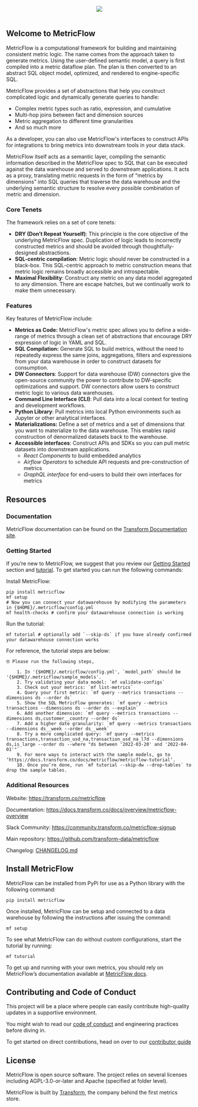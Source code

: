 <p align="center">
<img src="assets/MetricFlow_logo.png" />
<br /><br />
</p>

## Welcome to MetricFlow

MetricFlow is a computational framework for building and maintaining consistent metric logic. The name comes from the approach taken to generate metrics. Using the user-defined semantic model, a query is first compiled into a metric dataflow plan. The plan is then converted to an abstract SQL object model, optimized, and rendered to engine-specific SQL.

MetricFlow provides a set of abstractions that help you construct complicated logic and dynamically generate queries to handle:

- Complex metric types such as ratio, expression, and cumulative
- Multi-hop joins between fact and dimension sources
- Metric aggregation to different time granularities
- And so much more

As a developer, you can also use MetricFlow's interfaces to construct APIs for integrations to bring metrics into downstream tools in your data stack.

MetricFlow itself acts as a semantic layer, compiling the semantic information described in the MetricFlow spec to SQL that can be executed against the data warehouse and served to downstream applications. It acts as a proxy, translating metric requests in the form of “metrics by dimensions” into SQL queries that traverse the data warehouse and the underlying semantic structure to resolve every possible combination of metric and dimension.

### Core Tenets

The framework relies on a set of core tenets:

- **DRY (Don’t Repeat Yourself)**: This principle is the core objective of the underlying MetricFlow spec. Duplication of logic leads to incorrectly constructed metrics and should be avoided through thoughtfully-designed abstractions.
- **SQL-centric compilation**: Metric logic should never be constructed in a black-box. This SQL-centric approach to metric construction means that metric logic remains broadly accessible and introspectable.
- **Maximal Flexibility**: Construct any metric on any data model aggregated to any dimension. There are escape hatches, but we continually work to make them unnecessary.

### Features

Key features of MetricFlow include:

- **Metrics as Code:** MetricFlow's metric spec allows you to define a wide-range of metrics through a clean set of abstractions that encourage DRY expression of logic in YAML and SQL.
- **SQL Compilation:** Generate SQL to build metrics, without the need to repeatedly express the same joins, aggregations, filters and expressions from your data warehouse in order to construct datasets for consumption.
- **DW Connectors**: Support for data warehouse (DW) connectors give the open-source community the power to contribute to DW-specific optimizations and support. DW connectors allow users to construct metric logic to various data warehouses.
- **Command Line Interface (CLI)**: Pull data into a local context for testing and development workflows.
- **Python Library**: Pull metrics into local Python environments such as Jupyter or other analytical interfaces.
- **Materializations:** Define a set of metrics and a set of dimensions that you want to materialize to the data warehouse. This enables rapid construction of denormalized datasets back to the warehouse.
- **Accessible interfaces**: Construct APIs and SDKs so you can pull metric datasets into downstream applications.
  - _React Components_ to build embedded analytics
  - _Airflow Operators_ to schedule API requests and pre-construction of metrics
  - _GraphQL interface_ for end-users to build their own interfaces for metrics

## Resources

### Documentation

MetricFlow documentation can be found on the [Transform Documentation site](https://docs.transform.co/docs/overview/metricflow-overview).

### Getting Started

If you’re new to MetricFlow, we suggest that you review our [Getting Started](https://docs.transform.co/docs/metricflow/getting-started) section and [tutorial](https://docs.transform.co/docs/metricflow/metricflow-tutorial). To get started you can run the following commands:

Install MetricFlow:

```
pip install metricflow
mf setup
# Now you can connect your datawarehouse by modifying the parameters in {$HOME}/.metricflow/config.yml
mf health-checks # confirm your datawarehouse connection is working
```

Run the tutorial:

```
mf tutorial # optionally add `--skip-ds` if you have already confirmed your datawarehouse connection works
```

For reference, the tutorial steps are below:

```
🤓 Please run the following steps,

    1. In '{$HOME}/.metricflow/config.yml', `model_path` should be '{$HOME}/.metricflow/sample_models'.
    2. Try validating your data model: `mf validate-configs`
    3. Check out your metrics: `mf list-metrics`
    4. Query your first metric: `mf query --metrics transactions --dimensions ds --order ds`
    5. Show the SQL MetricFlow generates: `mf query --metrics transactions --dimensions ds --order ds --explain`
    6. Add another dimension: `mf query --metrics transactions --dimensions ds,customer__country --order ds`
    7. Add a higher date granularity: `mf query --metrics transactions --dimensions ds__week --order ds__week`
    8. Try a more complicated query: `mf query --metrics transactions,transaction_usd_na,transaction_usd_na_l7d --dimensions ds,is_large --order ds --where "ds between '2022-03-20' and '2022-04-01'"`
    9. For more ways to interact with the sample models, go to ‘https://docs.transform.co/docs/metricflow/metricflow-tutorial’.
    10. Once you’re done, run `mf tutorial --skip-dw --drop-tables` to drop the sample tables.
```

### Additional Resources

Website: https://transform.co/metricflow

Documentation: https://docs.transform.co/docs/overview/metricflow-overview

Slack Community: https://community.transform.co/metricflow-signup

Main repository: https://github.com/transform-data/metricflow

Changelog: [CHANGELOG.md](CHANGELOG.md)

## Install MetricFlow

MetricFlow can be installed from PyPi for use as a Python library with the following command:

`pip install metricflow`

Once installed, MetricFlow can be setup and connected to a data warehouse by following the instructions after issuing the command:

`mf setup`

To see what MetricFlow can do without custom configurations, start the tutorial by running:

`mf tutorial`

To get up and running with your own metrics, you should rely on MetricFlow’s documentation available at [MetricFlow docs](https://docs.transform.co/docs/metricflow/guides/introduction).

## Contributing and Code of Conduct

This project will be a place where people can easily contribute high-quality updates in a supportive environment.

You might wish to read our [code of conduct](http://community.transform.co/metricflow-signup) and <LINK> engineering practices </LINK> before diving in.

To get started on direct contributions, head on over to our [contributor guide](CONTRIBUTING.md)

## License

MetricFlow is open source software. The project relies on several licenses including AGPL-3.0-or-later and Apache (specified at folder level).

MetricFlow is built by [Transform](https://transform.co/), the company behind the first metrics store.
